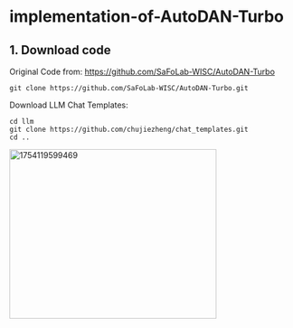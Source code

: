 # implementation-of-AutoDAN-Turbo



## 1. Download code

Original Code from: https://github.com/SaFoLab-WISC/AutoDAN-Turbo

```
git clone https://github.com/SaFoLab-WISC/AutoDAN-Turbo.git
```

Download LLM Chat Templates\:

```
cd llm
git clone https://github.com/chujiezheng/chat_templates.git
cd ..
```

<img width="366" height="300" alt="1754119599469" src="https://github.com/user-attachments/assets/ef178e3a-6411-4858-988b-8fe5a1c0bfeb" />

